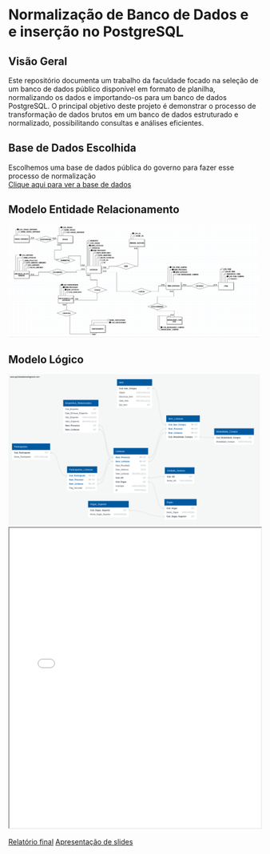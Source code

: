 # Normalização de Banco de Dados e e inserção no PostgreSQL
## Visão Geral
Este repositório documenta um trabalho da faculdade focado na seleção de um banco de dados público disponível em formato de planilha, normalizando os dados e importando-os para um banco de dados PostgreSQL. O principal objetivo deste projeto é demonstrar o processo de transformação de dados brutos em um banco de dados estruturado e normalizado, possibilitando consultas e análises eficientes.

## Base de Dados Escolhida
Escolhemos uma base de dados pública do governo para fazer esse processo de normalização <br/>
[Clique aqui para ver a base de dados](https://portaldatransparencia.gov.br/pagina-interna/603389-dicionario-de-dados-licitacoes)



## Modelo Entidade Relacionamento
<img src="Modelos/ModeloER.png" >
<br/>

## Modelo Lógico
<img src="Modelos/ModeloLogico.png" >

<iframe src="relatorio.pdf" width="100%" height="600px"></iframe>

[Relatório final](relatorio.pdf)
[Apresentação de slides](slides.pdf)

